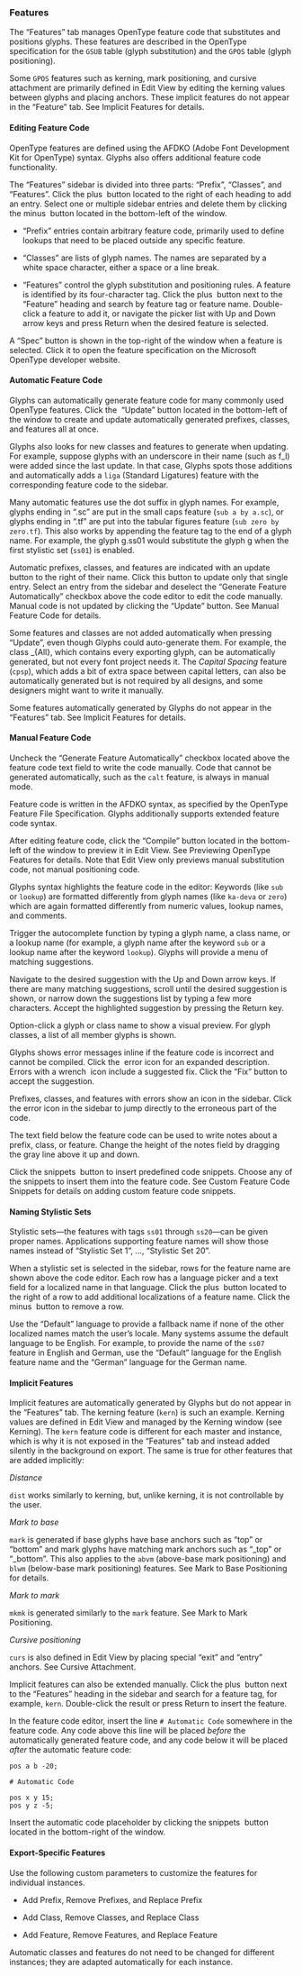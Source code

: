### Features

The “Features” tab manages OpenType feature code that substitutes and positions glyphs.
These features are described in the OpenType specification for the `GSUB` table (glyph substitution) and the `GPOS` table (glyph positioning).

Some `GPOS` features such as kerning, mark positioning, and cursive attachment are primarily defined in Edit View by editing the kerning values between glyphs and placing anchors.
These implicit features do not appear in the “Feature” tab.
See Implicit Features for details.

#### Editing Feature Code

OpenType features are defined using the AFDKO (Adobe Font Development Kit for OpenType) syntax.
Glyphs also offers additional feature code functionality.

The “Features” sidebar is divided into three parts:
“Prefix”, “Classes”, and “Features”.
Click the plus  button located to the right of each heading to add an entry.
Select one or multiple sidebar entries and delete them by clicking the minus  button located in the bottom-left of the window.

- “Prefix” entries contain arbitrary feature code, primarily used to define lookups that need to be placed outside any specific feature.

- “Classes” are lists of glyph names. The names are separated by a white space character, either a space or a line break.

- “Features” control the glyph substitution and positioning rules. A feature is identified by its four-character tag. Click the plus  button next to the “Feature” heading and search by feature tag or feature name. Double-click a feature to add it, or navigate the picker list with Up and Down arrow keys and press Return when the desired feature is selected.

A “Spec” button is shown in the top-right of the window when a feature is selected.
Click it to open the feature specification on the Microsoft OpenType developer website.

#### Automatic Feature Code

Glyphs can automatically generate feature code for many commonly used OpenType features.
Click the  “Update” button located in the bottom-left of the window to create and update automatically generated prefixes, classes, and features all at once.

Glyphs also looks for new classes and features to generate when updating.
For example, suppose glyphs with an underscore in their name (such as f_l) were added since the last update.
In that case, Glyphs spots those additions and automatically adds a `liga` (Standard Ligatures) feature with the corresponding feature code to the sidebar.

Many automatic features use the dot suffix in glyph names.
For example, glyphs ending in “.sc” are put in the small caps feature (`sub a by a.sc`), or glyphs ending in “.tf” are put into the tabular figures feature (`sub zero by zero.tf`).
This also works by appending the feature tag to the end of a glyph name.
For example, the glyph g.ss01 would substitute the glyph g when the first stylistic set (`ss01`) is enabled.

Automatic prefixes, classes, and features are indicated with an update  button to the right of their name.
Click this button to update only that single entry.
Select an entry from the sidebar and deselect the “Generate Feature Automatically” checkbox above the code editor to edit the code manually.
Manual code is not updated by clicking the “Update” button.
See Manual Feature Code for details.

Some features and classes are not added automatically when pressing “Update”, even though Glyphs could auto-generate them.
For example, the class _{All}, which contains every exporting glyph, can be automatically generated, but not every font project needs it.
The _Capital Spacing_ feature (`cpsp`), which adds a bit of extra space between capital letters, can also be automatically generated but is not required by all designs, and some designers might want to write it manually.

Some features automatically generated by Glyphs do not appear in the “Features” tab.
See Implicit Features for details.

#### Manual Feature Code

Uncheck the “Generate Feature Automatically” checkbox located above the feature code text field to write the code manually.
Code that cannot be generated automatically, such as the `calt` feature, is always in manual mode.

Feature code is written in the AFDKO syntax, as specified by the OpenType Feature File Specification.
Glyphs additionally supports extended feature code syntax.

After editing feature code, click the “Compile” button located in the bottom-left of the window to preview it in Edit View.
See Previewing OpenType Features for details.
Note that Edit View only previews manual substitution code, not manual positioning code.

Glyphs syntax highlights the feature code in the editor:
Keywords (like `sub` or `lookup`) are formatted differently from glyph names (like `ka-deva` or `zero`) which are again formatted differently from numeric values, lookup names, and comments.

Trigger the autocomplete function by typing a glyph name, a class name, or a lookup name (for example, a glyph name after the keyword `sub` or a lookup name after the keyword `lookup`).
Glyphs will provide a menu of matching suggestions.

Navigate to the desired suggestion with the Up and Down arrow keys.
If there are many matching suggestions, scroll until the desired suggestion is shown, or narrow down the suggestions list by typing a few more characters.
Accept the highlighted suggestion by pressing the Return key.

Option-click a glyph or class name to show a visual preview.
For glyph classes, a list of all member glyphs is shown.

Glyphs shows error messages inline if the feature code is incorrect and cannot be compiled.
Click the  error icon for an expanded description.
Errors with a wrench  icon include a suggested fix.
Click the “Fix” button to accept the suggestion.

Prefixes, classes, and features with errors show an  icon in the sidebar.
Click the error icon in the sidebar to jump directly to the erroneous part of the code.

The text field below the feature code can be used to write notes about a prefix, class, or feature.
Change the height of the notes field by dragging the gray line above it up and down.

Click the snippets  button to insert predefined code snippets.
Choose any of the snippets to insert them into the feature code.
See Custom Feature Code Snippets for details on adding custom feature code snippets.

#### Naming Stylistic Sets

Stylistic sets—the features with tags `ss01` through `ss20`—can be given proper names.
Applications supporting feature names will show those names instead of “Stylistic Set 1”, …, “Stylistic Set 20”.

When a stylistic set is selected in the sidebar, rows for the feature name are shown above the code editor.
Each row has a language picker and a text field for a localized name in that language.
Click the plus  button located to the right of a row to add additional localizations of a feature name.
Click the minus  button to remove a row.

Use the “Default” language to provide a fallback name if none of the other localized names match the user’s locale.
Many systems assume the default language to be English.
For example, to provide the name of the `ss07` feature in English and German, use the “Default” language for the English feature name and the “German” language for the German name.

#### Implicit Features

Implicit features are automatically generated by Glyphs but do not appear in the “Features” tab.
The kerning feature (`kern`) is such an example.
Kerning values are defined in Edit View and managed by the Kerning window (see Kerning).
The `kern` feature code is different for each master and instance, which is why it is not exposed in the “Features” tab and instead added silently in the background on export.
The same is true for other features that are added implicitly:

_Distance_

`dist` works similarly to kerning, but, unlike kerning, it is not controllable by the user.

_Mark to base_

 `mark` is generated if base glyphs have base anchors such as “top” or “bottom” and mark glyphs have matching mark anchors such as “_top” or “_bottom”.
This also applies to the `abvm` (above-base mark positioning) and `blwm` (below-base mark positioning) features.
See Mark to Base Positioning for details.

_Mark to mark_

 `mkmk` is generated similarly to the `mark` feature.
See Mark to Mark Positioning.

_Cursive positioning_

 `curs` is also defined in Edit View by placing special “exit” and “entry” anchors.
See Cursive Attachment.

Implicit features can also be extended manually.
Click the plus  button next to the “Features” heading in the sidebar and search for a feature tag, for example, `kern`.
Double-click the result or press Return to insert the feature.

In the feature code editor, insert the line `# Automatic Code` somewhere in the feature code.
Any code above this line will be placed _before_ the automatically generated feature code, and any code below it will be placed _after_ the automatic feature code:

```fea
pos a b -20;

# Automatic Code

pos x y 15;
pos y z -5;
```

Insert the automatic code placeholder by clicking the snippets  button located in the bottom-right of the window.

#### Export-Specific Features

Use the following custom parameters to customize the features for individual instances.

- Add Prefix, Remove Prefixes, and Replace Prefix

- Add Class, Remove Classes, and Replace Class

- Add Feature, Remove Features, and Replace Feature

Automatic classes and features do not need to be changed for different instances; they are adapted automatically for each instance.